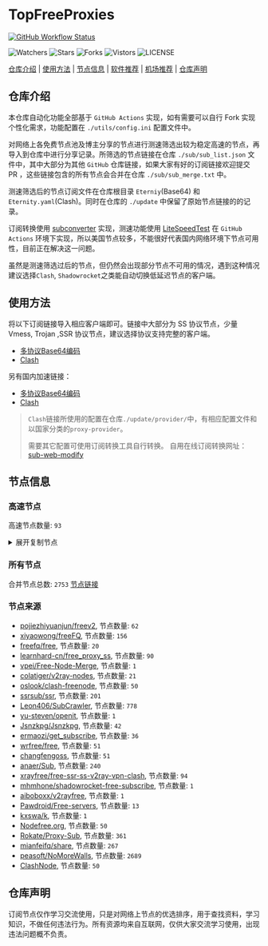 # TopFreeProxies
[![GitHub Workflow Status](https://github.com/youkai0100/youkai/actions/workflows/get-proxies.yml/badge.svg)](https://github.com/youkai0100/youkai/actions/workflows/get-proxies.yml) 

![Watchers](https://img.shields.io/github/watchers/youkai0100/youkai) ![Stars](https://img.shields.io/github/stars/youkai0100/youkai) ![Forks](https://img.shields.io/github/forks/youkai0100/youkai) ![Vistors](https://visitor-badge.laobi.icu/badge?page_id=youkai0100.youkai) ![LICENSE](https://img.shields.io/badge/license-CC%20BY--SA%204.0-green.svg)

[仓库介绍](https://github.com/youkai0100/youkai#仓库介绍) | [使用方法](https://github.com/youkai0100/youkai#使用方法) | [节点信息](https://github.com/youkai0100/youkai#节点信息) | [软件推荐](https://github.com/youkai0100/youkai#客户端选择) | [机场推荐](https://github.com/youkai0100/youkai#机场推荐) | [仓库声明](https://github.com/youkai0100/youkai#仓库声明)

## 仓库介绍
本仓库自动化功能全部基于 `GitHub Actions` 实现，如有需要可以自行 Fork 实现个性化需求，功能配置在 `./utils/config.ini` 配置文件中。

对网络上各免费节点池及博主分享的节点进行测速筛选出较为稳定高速的节点，再导入到仓库中进行分享记录。所筛选的节点链接在仓库 `./sub/sub_list.json` 文件中，其中大部分为其他 `GitHub` 仓库链接，如果大家有好的订阅链接欢迎提交 PR ，这些链接包含的所有节点会合并在仓库 `./sub/sub_merge.txt` 中。

测速筛选后的节点订阅文件在仓库根目录 `Eterniy`(Base64) 和 `Eternity.yaml`(Clash)。同时在仓库的 `./update` 中保留了原始节点链接的的记录。

订阅转换使用 [subconverter](https://github.com/tindy2013/subconverter) 实现，测速功能使用 [LiteSpeedTest](https://github.com/xxf098/LiteSpeedTest) 在 `GitHub Actions` 环境下实现，所以美国节点较多，不能很好代表国内网络环境下节点可用性，目前正在解决这一问题。

虽然是测速筛选过后的节点，但仍然会出现部分节点不可用的情况，遇到这种情况建议选择`Clash`, `Shadowrocket`之类能自动切换低延迟节点的客户端。

## 使用方法
将以下订阅链接导入相应客户端即可。链接中大部分为 SS 协议节点，少量 Vmess, Trojan ,SSR 协议节点，建议选择协议支持完整的客户端。

- [多协议Base64编码](https://raw.githubusercontent.com/youkai0100/youkai/master/Eternity)
- [Clash](https://raw.githubusercontent.com/youkai0100/youkai/master/Eternity.yaml)

另有国内加速链接：

- [多协议Base64编码](https://fastly.jsdelivr.net/gh/youkai0100/youkai@master/Eternity)
- [Clash](https://fastly.jsdelivr.net/gh/youkai0100/youkai@master/Eternity.yaml)

>`Clash`链接所使用的配置在仓库`./update/provider/`中，有相应配置文件和以国家分类的`proxy-provider`。
>
>需要其它配置可使用订阅转换工具自行转换。
>自用在线订阅转换网址：[sub-web-modify](https://sub.v1.mk/)

## 节点信息
### 高速节点
高速节点数量: `93`
<details>
  <summary>展开复制节点</summary>

    vmess://eyJ2IjoiMiIsInBzIjoi8J+Hr/Cfh7Ug5pel5pysIDAwOCIsImFkZCI6ImxvcC5oazMuZ2Z3Y2FvbmltYW5tc2wubWwiLCJwb3J0IjoiMTI4MDAiLCJ0eXBlIjoibm9uZSIsImlkIjoiM2I4ZmI2YTUtMTE5My00YmI0LWE0YmQtNWVhODU0ZDEzNTBmIiwiYWlkIjoiMCIsIm5ldCI6InRjcCIsInBhdGgiOiIvIiwiaG9zdCI6ImxvcC5oazMuZ2Z3Y2FvbmltYW5tc2wubWwiLCJ0bHMiOiIifQ==
    vmess://eyJ2IjoiMiIsInBzIjoi8J+HrfCfh7Ag6aaZ5rivXzA0MTYwMTYiLCJhZGQiOiIxNTYuMjQ1LjguMjQ4IiwicG9ydCI6IjQ5OTIwIiwidHlwZSI6Im5vbmUiLCJpZCI6Ijk2NGJmNDk5LTllYzAtNDM3OC05MmI2LTg3ZDhkODYxYjJkMCIsImFpZCI6IjY0IiwibmV0IjoidGNwIiwicGF0aCI6Ii8iLCJob3N0IjoiIiwidGxzIjoiIn0=
    vmess://eyJ2IjoiMiIsInBzIjoi8J+HrfCfh7AgUmVsYXlf8J+HrfCfh7BISy3wn4ez8J+HsU5MXzY3NSIsImFkZCI6IjE1Ni4yMjUuNjcuNTciLCJwb3J0IjoiMzgxODgiLCJ0eXBlIjoibm9uZSIsImlkIjoiOWMwMjZlZmUtNmFmMC00NjVmLWI4YzAtM2Y1OGM4YzJkNGM1IiwiYWlkIjoiNjQiLCJuZXQiOiJ0Y3AiLCJwYXRoIjoiLyIsImhvc3QiOiIiLCJ0bHMiOiIifQ==
    vmess://eyJ2IjoiMiIsInBzIjoi8J+HrfCfh7Ag6aaZ5rivXzA0MTYwMTciLCJhZGQiOiIxNTYuMjQ1LjguMjMyIiwicG9ydCI6IjUxMTAxIiwidHlwZSI6Im5vbmUiLCJpZCI6IjY1ZWE2NzI3LTQ0NjEtNDdhNy1hNWM0LWZlZjJjNjdmMmY3OSIsImFpZCI6IjY0IiwibmV0IjoidGNwIiwicGF0aCI6Ii8iLCJob3N0IjoiIiwidGxzIjoiIn0=
    vmess://eyJ2IjoiMiIsInBzIjoi8J+Hr/Cfh7Ug5pel5pysXzA0MTYxMDYwIiwiYWRkIjoiMTUwLjIzMC41OC4yMjciLCJwb3J0IjoiMTY2NTAiLCJ0eXBlIjoibm9uZSIsImlkIjoiZDY2YTQ3ZjItNTEzNi00OTJjLWM4MmEtNzQ4MzViYjAzYTc2IiwiYWlkIjoiMCIsIm5ldCI6InRjcCIsInBhdGgiOiIvIiwiaG9zdCI6IiIsInRscyI6IiJ9
    vmess://eyJ2IjoiMiIsInBzIjoi8J+HrfCfh7Ag6aaZ5rivXzA0MTYwODkiLCJhZGQiOiIxNTYuMjQ1LjguMjAwIiwicG9ydCI6IjMwNzc5IiwidHlwZSI6Im5vbmUiLCJpZCI6ImZlNWY2OWU3LWUxODMtNDM5Yi05NTBiLTk2NjFlZjA2NTFmMiIsImFpZCI6IjY0IiwibmV0IjoidGNwIiwicGF0aCI6Ii8iLCJob3N0IjoiIiwidGxzIjoiIn0=
    vmess://eyJ2IjoiMiIsInBzIjoi8J+Hr/Cfh7UgSlAtMTQxLjE0Ny4xNTQuNTYtMjQuLi4iLCJhZGQiOiIxNDEuMTQ3LjE1NC41NiIsInBvcnQiOiIzMDcwNyIsInR5cGUiOiJub25lIiwiaWQiOiIwODk3OWUyOC0wY2NiLTRmOGEtODRjNC1mYWRhMDYxOGIzOTkiLCJhaWQiOiIwIiwibmV0Ijoid3MiLCJwYXRoIjoiLyIsImhvc3QiOiIiLCJ0bHMiOiIifQ==
    vmess://eyJ2IjoiMiIsInBzIjoi8J+HuPCfh6wg5paw5Yqg5Z2hXzA0MTYwNzAiLCJhZGQiOiIxODguMTY2LjE4OC4yMDkiLCJwb3J0IjoiODAiLCJ0eXBlIjoibm9uZSIsImlkIjoiYWRkYmY0NzMtZTkwMi00MTlkLWIxOGQtNzRkY2YxYTQ3OTlhIiwiYWlkIjoiMCIsIm5ldCI6IndzIiwicGF0aCI6Ii9waDVndnBuIiwiaG9zdCI6IiIsInRscyI6IiJ9
    ss://YWVzLTI1Ni1jZmI6ZUlXMERuazY5NDU0ZTZuU3d1c3B2OURtUzIwMXRRMEQ@139.162.5.19:8099#%F0%9F%87%B8%F0%9F%87%AC%20SG-139.162.5.19-5376...
    vmess://eyJ2IjoiMiIsInBzIjoi8J+Hr/Cfh7Ug5pel5pysXzA0MTYwMzgiLCJhZGQiOiIxMzIuMjI2LjUuMTg5IiwicG9ydCI6IjI2MzY5IiwidHlwZSI6Im5vbmUiLCJpZCI6ImY1OTM0ZjZhLTZhMDctNGM3Yy1iYjBmLTNhZjMyOGVhNjg5NyIsImFpZCI6IjAiLCJuZXQiOiJ0Y3AiLCJwYXRoIjoiL3BoNWd2cG4iLCJob3N0IjoiIiwidGxzIjoiIn0=
    vmess://eyJ2IjoiMiIsInBzIjoi8J+HqPCfh7MgVGFpd2FuIDAyIFRHQFNTUlNVQiIsImFkZCI6InR3MS5zYW5mZW4wMDQubWUiLCJwb3J0IjoiNDQzIiwidHlwZSI6Im5vbmUiLCJpZCI6ImFlNjNjNzY5LTdiNGYtNDkxNi1iNTc1LTkyMTQ2MzlmY2I4YiIsImFpZCI6IjAiLCJuZXQiOiJ3cyIsInBhdGgiOiIvemgtY24iLCJob3N0IjoidHcxLnNhbmZlbjAwNC5tZSIsInRscyI6InRscyJ9
    vmess://eyJ2IjoiMiIsInBzIjoi8J+HsPCfh7cg6Z+p5Zu9XzA0MTYwMDQiLCJhZGQiOiIxNDAuMjM4LjEuMTE3IiwicG9ydCI6IjgwIiwidHlwZSI6Im5vbmUiLCJpZCI6ImM0YTY5NTJlLTEzOGEtM2ZlOS04MDNiLThmMmQyZGQwMjU0YiIsImFpZCI6IjAiLCJuZXQiOiJ3cyIsInBhdGgiOiIvNGdtcCIsImhvc3QiOiIiLCJ0bHMiOiIifQ==
    vmess://eyJ2IjoiMiIsInBzIjoi8J+Hr/Cfh7UgX0pQX+aXpeacrCAyIiwiYWRkIjoid3d3Lmt1cm9taS5ldS5vcmciLCJwb3J0IjoiMzM0MjEiLCJ0eXBlIjoibm9uZSIsImlkIjoiOTRlNTZmZjktY2NmMS00MTRlLWExMTQtNDZlMGE3OWY2NjE0IiwiYWlkIjoiMCIsIm5ldCI6InRjcCIsInBhdGgiOiIvNGdtcCIsImhvc3QiOiJ3d3cua3Vyb21pLmV1Lm9yZyIsInRscyI6IiJ9
    vmess://eyJ2IjoiMiIsInBzIjoi8J+HuPCfh6wg5paw5Yqg5Z2hXzA0MTYwNTYiLCJhZGQiOiJ4anAyLndhbmdqaWF4aW4ueHl6IiwicG9ydCI6IjI1OTMyIiwidHlwZSI6Im5vbmUiLCJpZCI6IjMzYTQ3Y2U2LTVlYTktNGQyMS1kM2RiLWNlMzg0MjFkMjU1OCIsImFpZCI6IjAiLCJuZXQiOiJ3cyIsInBhdGgiOiIvMjM0MjMiLCJob3N0IjoieGpwMi53YW5namlheGluLnh5eiIsInRscyI6InRscyJ9
    trojan://d07433e2-8197-44e7-a44b-929dff98bdb7@do.114188.xyz:10023?allowInsecure=1&sni=do.114188.xyz#Relay_-%F0%9F%87%B8%F0%9F%87%ACSG_364
    ss://YWVzLTI1Ni1jZmI6YW1hem9uc2tyMDU@54.199.44.250:443#%F0%9F%87%B8%F0%9F%87%AC%20%E6%96%B0%E5%8A%A0%E5%9D%A104
    vmess://eyJ2IjoiMiIsInBzIjoi8J+HrfCfh7AgSG9uZyBLb25nIDEwIFRHQFNTUlNVQiIsImFkZCI6Im4xNjgwOTM2NzgxLnN4aHVjamcuY24iLCJwb3J0IjoiNDQzIiwidHlwZSI6Im5vbmUiLCJpZCI6ImQwOGNlNzMxLTc4YjgtNDYyZC1hOThmLWQyMjI1NWY2YzQ4MyIsImFpZCI6IjAiLCJuZXQiOiJ3cyIsInBhdGgiOiIvIiwiaG9zdCI6Im4xNjgwOTM2NzgxLnN4aHVjamcuY24iLCJ0bHMiOiJ0bHMifQ==
    ss://YWVzLTI1Ni1jZmI6ZUlXMERuazY5NDU0ZTZuU3d1c3B2OURtUzIwMXRRMEQ@139.162.41.174:8099#%F0%9F%87%B8%F0%9F%87%AC%20SG-139.162.41.174-56...
    vmess://eyJ2IjoiMiIsInBzIjoi8J+HrfCfh7AgSG9uZyBLb25nKENoYXRHUFQpIDM3IFRHQFNTUlNVQiIsImFkZCI6IjI3LjEyNC40MC44MyIsInBvcnQiOiI1MDAwMiIsInR5cGUiOiJub25lIiwiaWQiOiI0MTgwNDhhZi1hMjkzLTRiOTktOWIwYy05OGNhMzU4MGRkMjQiLCJhaWQiOiI2NCIsIm5ldCI6InRjcCIsInBhdGgiOiIvIiwiaG9zdCI6Im4xNjgwOTM2NzgxLnN4aHVjamcuY24iLCJ0bHMiOiIifQ==
    vmess://eyJ2IjoiMiIsInBzIjoi8J+HuPCfh6wg5paw5Yqg5Z2hXzA0MTYwNDAiLCJhZGQiOiIyNy4xMjQuNDMuNzQiLCJwb3J0IjoiNTMxMTEiLCJ0eXBlIjoibm9uZSIsImlkIjoiNDE4MDQ4YWYtYTI5My00Yjk5LTliMGMtOThjYTM1ODBkZDI0IiwiYWlkIjoiNjQiLCJuZXQiOiJ0Y3AiLCJwYXRoIjoiLyIsImhvc3QiOiJuMTY4MDkzNjc4MS5zeGh1Y2pnLmNuIiwidGxzIjoiIn0=
    vmess://eyJ2IjoiMiIsInBzIjoi8J+HsPCfh7cg6Z+p5Zu9XzA0MTYwMDUiLCJhZGQiOiIxNDQuMjQuNzIuMTI1IiwicG9ydCI6IjM5ODY3IiwidHlwZSI6Im5vbmUiLCJpZCI6IjFjMWQ5NGRjLWU3OWItNGEyNC1kYzlmLTdhZmE5MjUzOWE4MCIsImFpZCI6IjAiLCJuZXQiOiJ0Y3AiLCJwYXRoIjoiLyIsImhvc3QiOiJuMTY4MDkzNjc4MS5zeGh1Y2pnLmNuIiwidGxzIjoiIn0=
    vmess://eyJ2IjoiMiIsInBzIjoi8J+HuPCfh6wgZ2l0aHViLmNvbS9mcmVlZnEgLSDmlrDliqDlnaFPVkggOCIsImFkZCI6IjEzOS45OS45MS45NSIsInBvcnQiOiI0NDMiLCJ0eXBlIjoibm9uZSIsImlkIjoiYzAxNTY0NTEtNGVmYi00NWUyLTg0ZmMtOGQzMTVjNDY1MGRiIiwiYWlkIjoiMzIiLCJuZXQiOiJ0Y3AiLCJwYXRoIjoiLyIsImhvc3QiOiJuMTY4MDkzNjc4MS5zeGh1Y2pnLmNuIiwidGxzIjoiIn0=
    vmess://eyJ2IjoiMiIsInBzIjoi8J+HrfCfh7Ag6aaZ5rivXzA0MTYwOTAiLCJhZGQiOiIxLjM2LjE4My44NiIsInBvcnQiOiIyMDg2IiwidHlwZSI6Im5vbmUiLCJpZCI6IjlmMjdhODZmLTcxYmUtMzM5My05MGI1LTY1YjkwYWY1NmYyMiIsImFpZCI6IjAiLCJuZXQiOiJ3cyIsInBhdGgiOiIvIiwiaG9zdCI6ImhrdDMtY2RuLnRlbmNlbnQuYmVzdCIsInRscyI6IiJ9
    vmess://eyJ2IjoiMiIsInBzIjoi8J+HrfCfh7AgSG9uZyBLb25nIDAxIFRHQG5vLi4uIiwiYWRkIjoibjE2ODEyNzkxMDYuYXFkaXNydi5jbiIsInBvcnQiOiI0NDMiLCJ0eXBlIjoibm9uZSIsImlkIjoiMTY2OGE0MGMtYTM1YS00MDgyLThlYzAtMWRjZjA3YzNlOTBkIiwiYWlkIjoiMCIsIm5ldCI6IndzIiwicGF0aCI6Ii8iLCJob3N0IjoibjE2ODEyNzkxMDYuYXFkaXNydi5jbiIsInRscyI6InRscyJ9
    vmess://eyJ2IjoiMiIsInBzIjoi8J+HqPCfh7MgX1RXX+WPsOa5vl8yIiwiYWRkIjoiaGluZXQxMjYxLmdmd2lzYmVzdC54eXoiLCJwb3J0IjoiMjI0IiwidHlwZSI6Im5vbmUiLCJpZCI6IjIyODUxMzNlLWI5YmEtM2ZiNS1hMjQ2LTljN2RkY2MyY2Q3YSIsImFpZCI6IjAiLCJuZXQiOiJ0Y3AiLCJwYXRoIjoiLyIsImhvc3QiOiJuMTY4MTI3OTEwNi5hcWRpc3J2LmNuIiwidGxzIjoiIn0=
    vmess://eyJ2IjoiMiIsInBzIjoi8J+Hr/Cfh7Ug5pel5pysXzA0MTYwMTAiLCJhZGQiOiIxMzEuMTg2LjQxLjE5MiIsInBvcnQiOiIyNjI5NyIsInR5cGUiOiJub25lIiwiaWQiOiJiMGVkNmViNy1kYzMwLTQ4OTctZGY1MC1jMmMxZDRlZTZlOTEiLCJhaWQiOiIwIiwibmV0IjoidGNwIiwicGF0aCI6Ii8iLCJob3N0IjoibjE2ODEyNzkxMDYuYXFkaXNydi5jbiIsInRscyI6IiJ9
    ss://YWVzLTI1Ni1jZmI6YW1hem9uc2tyMDU@43.201.85.109:443#%F0%9F%87%B8%F0%9F%87%AC%20%E6%96%B0%E5%8A%A0%E5%9D%A106
    vmess://eyJ2IjoiMiIsInBzIjoi8J+HuPCfh6wg5paw5Yqg5Z2hXzA0MTYwMTUiLCJhZGQiOiIyMDkuOTcuMTYxLjE4MSIsInBvcnQiOiI4MCIsInR5cGUiOiJub25lIiwiaWQiOiI0YjU2ZGE2ZC1hNjJlLTQwZTAtODViNy1mYzdhN2NhMzFjNDYiLCJhaWQiOiIwIiwibmV0Ijoid3MiLCJwYXRoIjoiL3ZtZXNzIiwiaG9zdCI6IiIsInRscyI6IiJ9
    ss://YWVzLTI1Ni1jZmI6YW1hem9uc2tyMDU@43.201.86.41:443#%F0%9F%87%B0%F0%9F%87%B7%20_KR_%E9%9F%A9%E5%9B%BD
    vmess://eyJ2IjoiMiIsInBzIjoi8J+Hr/Cfh7Ug5pel5pysIDAxMCIsImFkZCI6ImNsb3VkLmNsdXN0ZXIuZG93bmxvYWQuY2xvdWRzeXMuYnV6eiIsInBvcnQiOiI4MCIsInR5cGUiOiJub25lIiwiaWQiOiI1MjJlOGMyMS0xNTZjLTQxMjUtYjgyMS03NTU5NTY4NDBlNjQiLCJhaWQiOiIwIiwibmV0Ijoid3MiLCJwYXRoIjoiL2FjOWM5Y2Y4LWQxYzMtNGViNy1hYTY2LTUwNTJlZGFmOWE5NC50cyIsImhvc3QiOiJjbG91ZC5jbHVzdGVyLmRvd25sb2FkLmNsb3Vkc3lzLmJ1enoiLCJ0bHMiOiIifQ==
    vmess://eyJ2IjoiMiIsInBzIjoi8J+HsPCfh7cg576O5Zu9LXZtZXNzLWFtZGtyLnB0dXUuZ2E0NDMt6KKr5aKZLeS4rei9rDE1Mi42OS4yMjkuMjIyLeino+mUgemfqeWbveWcsOWMuk5G6Z2e6Ieq5Yi25YmnIiwiYWRkIjoiYW1ka3IucHR1dS5nYSIsInBvcnQiOiI0NDMiLCJ0eXBlIjoibm9uZSIsImlkIjoiYTYxMmI2N2YtYTc5Yi00YTcxLWE4MmItYTQ2OTA2NzUyMDIzIiwiYWlkIjoiNCIsIm5ldCI6IndzIiwicGF0aCI6Ii80MDgiLCJob3N0IjoiYW1ka3IucHR1dS5nYSIsInRscyI6InRscyJ9
    vmess://eyJ2IjoiMiIsInBzIjoi8J+Hr/Cfh7UgX0pQX+aXpeacrC0+8J+HuvCfh7hfVVNf576O5Zu9IiwiYWRkIjoiY2xvdWQuY2x1c3Rlci5kb3dubG9hZC5jbG91ZHN5cy5idXp6IiwicG9ydCI6IjgwIiwidHlwZSI6Im5vbmUiLCJpZCI6IjUyMmU4YzIxLTE1NmMtNDEyNS1iODIxLTc1NTk1Njg0MGU2NCIsImFpZCI6IjAiLCJuZXQiOiJ3cyIsInBhdGgiOiIvbXNnIiwiaG9zdCI6ImNsb3VkLmNsdXN0ZXIuZG93bmxvYWQuY2xvdWRzeXMuYnV6eiIsInRscyI6IiJ9
    ssr://anAtYW00OC02LmVxbm9kZS5uZXQ6ODA4MTpvcmlnaW46YWVzLTI1Ni1jZmI6dGxzMS4yX3RpY2tldF9hdXRoOlpVRnZhMkpoUkU0Mi8_Z3JvdXA9VTFOU1VISnZkbWxrWlhJJnJlbWFya3M9OEotSHJfQ2ZoN1VnWDBwUVgtYVhwZWFjckEmb2Jmc3BhcmFtPVVGUXdPVXBUV0haMk56QTkmcHJvdG9wYXJhbT1VRlF3T1VwVFdIWjJOekE5
    trojan://5505f6ba-cd37-30ce-8f92-be4120c83d7f@official.taipeicitygovernment.kiev.ua:8443?allowInsecure=0&sni=66.42.40.132#%F0%9F%87%A8%F0%9F%87%B3%20Relay%20%F0%9F%87%B9%F0%9F%87%BC%20Taiwan%28ChatGPT%29%2010%20TG%40SSRSUB
    vmess://eyJ2IjoiMiIsInBzIjoi8J+Hr/Cfh7Ug5pel5pysXzA0MTY3MDUiLCJhZGQiOiJ0ay0wMDItMDAxLnhpYW94aWFvYnVqaWRhby54eXoiLCJwb3J0IjoiMjA5NjAiLCJ0eXBlIjoibm9uZSIsImlkIjoiODdiODczYzQtYzQ2NS0zNjcwLWFhYjctODUzMmNmMzY5ZTdhIiwiYWlkIjoiMCIsIm5ldCI6IndzIiwicGF0aCI6Ii94aWFvZGFvP2VkPTIwNDgiLCJob3N0IjoidGstMDAyLTAwMS54aWFveGlhb2J1amlkYW8ueHl6IiwidGxzIjoidGxzIn0=
    vmess://eyJ2IjoiMiIsInBzIjoi8J+Hr/Cfh7Ug5pel5pysXzA0MTYxMDU4IiwiYWRkIjoiNDMuMjA2LjIxOC40OSIsInBvcnQiOiI4MCIsInR5cGUiOiJub25lIiwiaWQiOiIyMjg3M2ZkMS0yZGI4LTQ4MjAtYWYxZC0yODQzMTA3ZWU3NDQiLCJhaWQiOiIwIiwibmV0Ijoid3MiLCJwYXRoIjoiL2ZpbGV0cmFuc2ZlciIsImhvc3QiOiIiLCJ0bHMiOiIifQ==
    vmess://eyJ2IjoiMiIsInBzIjoi8J+Hr/Cfh7Ug5pel5pysXzA0MTYwMjciLCJhZGQiOiIxNTIuNjkuMTk3Ljc0IiwicG9ydCI6IjEyMzQ1IiwidHlwZSI6Im5vbmUiLCJpZCI6ImI4YTZiZjU4LTQ4NWEtNDA0Ni1iMzg2LWIzNjYxYmY2NWVmZiIsImFpZCI6IjAiLCJuZXQiOiJ3cyIsInBhdGgiOiIvYmIiLCJob3N0IjoiIiwidGxzIjoiIn0=
    vmess://eyJ2IjoiMiIsInBzIjoi8J+HuPCfh6wg5paw5Yqg5Z2hXzA0MTY5MTQiLCJhZGQiOiJjbG91ZC5jbHVzdGVyLmRvd25sb2FkLmNsb3Vkc3lzLmJ1enoiLCJwb3J0IjoiODAiLCJ0eXBlIjoibm9uZSIsImlkIjoiNDlhMTQzNzQtZDdlOS00YmMyLTgzM2EtNTA3Mjk2NmRlMDllIiwiYWlkIjoiMCIsIm5ldCI6IndzIiwicGF0aCI6Ii9hYzljOWNmOC1kMWMzLTRlYjctYWE2Ni01MDUyZWRhZjlhOTQudHMiLCJob3N0IjoiY2xvdWQuY2x1c3Rlci5kb3dubG9hZC5jbG91ZHN5cy5idXp6IiwidGxzIjoiIn0=
    vmess://eyJ2IjoiMiIsInBzIjoi8J+HuPCfh6wg5paw5Yqg5Z2hXzA0MTY2MTYiLCJhZGQiOiIwMDAwMDAwMDAwMDAwMDAwMDAwMDAwMDAwMDAwMDAwMDAwMDAwMDAwMDAwMDAwMDAwMDAwMDAwMDAwMDAyNWEubm9kZS1mb3ItYmlnYWlycG9ydC53aW4iLCJwb3J0IjoiNTIzNTYiLCJ0eXBlIjoibm9uZSIsImlkIjoiMjEwMDI3NGUtNTVhZS00Njg2LWEzODAtYTY2YWU4YjBlZjFiIiwiYWlkIjoiMCIsIm5ldCI6InRjcCIsInBhdGgiOiIvYWM5YzljZjgtZDFjMy00ZWI3LWFhNjYtNTA1MmVkYWY5YTk0LnRzIiwiaG9zdCI6ImNsb3VkLmNsdXN0ZXIuZG93bmxvYWQuY2xvdWRzeXMuYnV6eiIsInRscyI6IiJ9
    vmess://eyJ2IjoiMiIsInBzIjoi8J+HuPCfh6wg5paw5Yqg5Z2hXzA0MTYwODMiLCJhZGQiOiIxMzkuMTYyLjYzLjEzOSIsInBvcnQiOiI4MCIsInR5cGUiOiJub25lIiwiaWQiOiI1ZDY2NzY5MS1jMzkzLTRkZTktODk2Mi05YmVhMThiZmNhOWUiLCJhaWQiOiIwIiwibmV0Ijoid3MiLCJwYXRoIjoiL2ltYWdlcyIsImhvc3QiOiIiLCJ0bHMiOiIifQ==
    vmess://eyJ2IjoiMiIsInBzIjoi8J+HqPCfh7Mg5Y+w5rm+XzA0MTY1NTQiLCJhZGQiOiJ0dzMuNTk0ODg4Lnh5eiIsInBvcnQiOiIzMTIzNSIsInR5cGUiOiJub25lIiwiaWQiOiIxMTc1ZGIzZi0xMTkwLTNkNTktYjYxOC05YWMzMTYyMTU3OGIiLCJhaWQiOiIwIiwibmV0Ijoid3MiLCJwYXRoIjoiL21hb2hrMyIsImhvc3QiOiJ0dzMuNTk0ODg4Lnh5eiIsInRscyI6IiJ9
    vmess://eyJ2IjoiMiIsInBzIjoi8J+HqPCfh7Mg5Y+w5rm+XzA0MTY1NTMiLCJhZGQiOiJ0dzIuNTk0ODg4Lnh5eiIsInBvcnQiOiIzMTIzNSIsInR5cGUiOiJub25lIiwiaWQiOiIxMTc1ZGIzZi0xMTkwLTNkNTktYjYxOC05YWMzMTYyMTU3OGIiLCJhaWQiOiIwIiwibmV0Ijoid3MiLCJwYXRoIjoiL21hb2hrMyIsImhvc3QiOiJ0dzIuNTk0ODg4Lnh5eiIsInRscyI6IiJ9
    vmess://eyJ2IjoiMiIsInBzIjoi8J+HqPCfh7Mg5Y+w5rm+XzA0MTY1NTIiLCJhZGQiOiIxNjUuMTU0LjI0Ni4xMDMiLCJwb3J0IjoiODAiLCJ0eXBlIjoibm9uZSIsImlkIjoiOTVlNmRiYmYtNDIyOC0zYzM4LWEyOTMtMzIyOWE3MWYwNDMwIiwiYWlkIjoiMiIsIm5ldCI6IndzIiwicGF0aCI6Ii9hZG9iZSIsImhvc3QiOiIiLCJ0bHMiOiIifQ==
    trojan://ac02ce33-c478-4682-b26d-6b05223a2d89@zzjp01.gutingting.com:20220?allowInsecure=0&sni=zzjp01.gutingting.com#%F0%9F%87%AF%F0%9F%87%B5%20Japan%28ChatGPT%29%2013%20TG%40SSRSUB
    vmess://eyJ2IjoiMiIsInBzIjoi8J+HuvCfh7gg5Lqa576O5bC85LqaXzA0MTYwMTEiLCJhZGQiOiIxODUuMTYyLjIyOC4xIiwicG9ydCI6IjgwODAiLCJ0eXBlIjoibm9uZSIsImlkIjoiNDBkNDk2YTYtY2VlYi00MDk2LWJhZWItNGNjNTJiMjA1NjIxIiwiYWlkIjoiMCIsIm5ldCI6IndzIiwicGF0aCI6Ii8iLCJob3N0IjoibGcudHJ1bXAyMDIzLnVzIiwidGxzIjoiIn0=
    vmess://eyJ2IjoiMiIsInBzIjoi8J+HqPCfh6Yg5Yqg5ou/5aSnXzA0MTYwNDkiLCJhZGQiOiIyMy4yMjcuMzguMjAiLCJwb3J0IjoiMjA1MiIsInR5cGUiOiJub25lIiwiaWQiOiJjNWEyZDdiOC1iZjg0LTRmOTctODU3Ny1iOWI4N2YyYmFhZjciLCJhaWQiOiIwIiwibmV0Ijoid3MiLCJwYXRoIjoiLyIsImhvc3QiOiJvcGxnLnRydW1wMjAyMy51cyIsInRscyI6IiJ9
    vmess://eyJ2IjoiMiIsInBzIjoi8J+HqPCfh6Yg5Yqg5ou/5aSnXzA0MTYwNTUiLCJhZGQiOiIyMy4yMjcuMzguMjUiLCJwb3J0IjoiMjA1MiIsInR5cGUiOiJub25lIiwiaWQiOiJjNWEyZDdiOC1iZjg0LTRmOTctODU3Ny1iOWI4N2YyYmFhZjciLCJhaWQiOiIwIiwibmV0Ijoid3MiLCJwYXRoIjoiLyIsImhvc3QiOiJvcGxnLnRydW1wMjAyMy51cyIsInRscyI6IiJ9
    vmess://eyJ2IjoiMiIsInBzIjoi8J+HuvCfh7gg5Lqa576O5bC85LqaXzA0MTYwMDkiLCJhZGQiOiIxODUuMTYyLjIyOC4yMjkiLCJwb3J0IjoiMjA1MiIsInR5cGUiOiJub25lIiwiaWQiOiJjNWEyZDdiOC1iZjg0LTRmOTctODU3Ny1iOWI4N2YyYmFhZjciLCJhaWQiOiIwIiwibmV0Ijoid3MiLCJwYXRoIjoiLyIsImhvc3QiOiJvcGxnLnRydW1wMjAyMy51cyIsInRscyI6IiJ9
    vmess://eyJ2IjoiMiIsInBzIjoi8J+HqPCfh6Yg5Yqg5ou/5aSnXzA0MTYwNTkiLCJhZGQiOiIyMy4yMjcuMzguMTA0IiwicG9ydCI6IjgwODAiLCJ0eXBlIjoibm9uZSIsImlkIjoiNDBkNDk2YTYtY2VlYi00MDk2LWJhZWItNGNjNTJiMjA1NjIxIiwiYWlkIjoiMCIsIm5ldCI6IndzIiwicGF0aCI6Ii8iLCJob3N0IjoibGcudHJ1bXAyMDIzLnVzIiwidGxzIjoiIn0=
    vmess://eyJ2IjoiMiIsInBzIjoi8J+HuvCfh7gg576O5Zu9XzA0MTYxMDI2IiwiYWRkIjoiMTcyLjY3LjYuMTQiLCJwb3J0IjoiMjA1MiIsInR5cGUiOiJub25lIiwiaWQiOiJjNWEyZDdiOC1iZjg0LTRmOTctODU3Ny1iOWI4N2YyYmFhZjciLCJhaWQiOiIwIiwibmV0Ijoid3MiLCJwYXRoIjoiLyIsImhvc3QiOiJvcGxnLnRydW1wMjAyMy51cyIsInRscyI6IiJ9
    vmess://eyJ2IjoiMiIsInBzIjoi8J+HuvCfh7gg576O5Zu9XzA0MTYxMDI3IiwiYWRkIjoiMTcyLjY3LjEzLjE0IiwicG9ydCI6IjIwNTIiLCJ0eXBlIjoibm9uZSIsImlkIjoiYzVhMmQ3YjgtYmY4NC00Zjk3LTg1NzctYjliODdmMmJhYWY3IiwiYWlkIjoiMCIsIm5ldCI6IndzIiwicGF0aCI6Ii8iLCJob3N0Ijoib3BsZy50cnVtcDIwMjMudXMiLCJ0bHMiOiIifQ==
    vmess://eyJ2IjoiMiIsInBzIjoi8J+HuvCfh7gg576O5Zu9XzA0MTYxMDM5IiwiYWRkIjoiMTcyLjY3LjEzLjEwIiwicG9ydCI6IjgwODAiLCJ0eXBlIjoibm9uZSIsImlkIjoiNDBkNDk2YTYtY2VlYi00MDk2LWJhZWItNGNjNTJiMjA1NjIxIiwiYWlkIjoiMCIsIm5ldCI6IndzIiwicGF0aCI6Ii8iLCJob3N0IjoibGcudHJ1bXAyMDIzLnVzIiwidGxzIjoiIn0=
    vmess://eyJ2IjoiMiIsInBzIjoi8J+HqPCfh6Yg5Yqg5ou/5aSnXzA0MTYwNTEiLCJhZGQiOiIyMy4yMjcuMzguMjIiLCJwb3J0IjoiMjA1MiIsInR5cGUiOiJub25lIiwiaWQiOiJjNWEyZDdiOC1iZjg0LTRmOTctODU3Ny1iOWI4N2YyYmFhZjciLCJhaWQiOiIwIiwibmV0Ijoid3MiLCJwYXRoIjoiLyIsImhvc3QiOiJvcGxnLnRydW1wMjAyMy51cyIsInRscyI6IiJ9
    vmess://eyJ2IjoiMiIsInBzIjoi8J+HuvCfh7gg576O5Zu9XzA0MTYxMDM4IiwiYWRkIjoiMTcyLjY3LjcwLjEwIiwicG9ydCI6IjgwODAiLCJ0eXBlIjoibm9uZSIsImlkIjoiNDBkNDk2YTYtY2VlYi00MDk2LWJhZWItNGNjNTJiMjA1NjIxIiwiYWlkIjoiMCIsIm5ldCI6IndzIiwicGF0aCI6Ii8iLCJob3N0IjoibGcudHJ1bXAyMDIzLnVzIiwidGxzIjoiIn0=
    vmess://eyJ2IjoiMiIsInBzIjoi8J+HuvCfh7gg576O5Zu9XzA0MTYxMDQwIiwiYWRkIjoiMTcyLjY0LjE5NS4xMCIsInBvcnQiOiI4MDgwIiwidHlwZSI6Im5vbmUiLCJpZCI6IjQwZDQ5NmE2LWNlZWItNDA5Ni1iYWViLTRjYzUyYjIwNTYyMSIsImFpZCI6IjAiLCJuZXQiOiJ3cyIsInBhdGgiOiIvIiwiaG9zdCI6ImxnLnRydW1wMjAyMy51cyIsInRscyI6IiJ9
    vmess://eyJ2IjoiMiIsInBzIjoi8J+HuvCfh7gg576O5Zu9XzA0MTYyNDciLCJhZGQiOiIxOTguMTYuNDUuMTY3IiwicG9ydCI6IjUzMzkyIiwidHlwZSI6Im5vbmUiLCJpZCI6IjQxODA0OGFmLWEyOTMtNGI5OS05YjBjLTk4Y2EzNTgwZGQyNCIsImFpZCI6IjY0IiwibmV0IjoidGNwIiwicGF0aCI6Ii8iLCJob3N0IjoibGcudHJ1bXAyMDIzLnVzIiwidGxzIjoiIn0=
    vmess://eyJ2IjoiMiIsInBzIjoi8J+HqPCfh6Yg5Yqg5ou/5aSnXzA0MTYwNTMiLCJhZGQiOiIyMy4yMjcuMzguMjQiLCJwb3J0IjoiMjA1MiIsInR5cGUiOiJub25lIiwiaWQiOiJjNWEyZDdiOC1iZjg0LTRmOTctODU3Ny1iOWI4N2YyYmFhZjciLCJhaWQiOiIwIiwibmV0Ijoid3MiLCJwYXRoIjoiLyIsImhvc3QiOiJvcGxnLnRydW1wMjAyMy51cyIsInRscyI6IiJ9
    vmess://eyJ2IjoiMiIsInBzIjoi8J+HuvCfh7gg576O5Zu9XzA0MTY2MjciLCJhZGQiOiIxMDguMTg2LjE5Mi4yNDkiLCJwb3J0IjoiMzU1MDIiLCJ0eXBlIjoibm9uZSIsImlkIjoiNDE4MDQ4YWYtYTI5My00Yjk5LTliMGMtOThjYTM1ODBkZDI0IiwiYWlkIjoiNjQiLCJuZXQiOiJ0Y3AiLCJwYXRoIjoiLyIsImhvc3QiOiJvcGxnLnRydW1wMjAyMy51cyIsInRscyI6IiJ9
    vmess://eyJ2IjoiMiIsInBzIjoi8J+HqPCfh6Yg5Yqg5ou/5aSnXzA0MTYwNTIiLCJhZGQiOiIyMy4yMjcuMzguMTAwIiwicG9ydCI6IjIwNTIiLCJ0eXBlIjoibm9uZSIsImlkIjoiYzVhMmQ3YjgtYmY4NC00Zjk3LTg1NzctYjliODdmMmJhYWY3IiwiYWlkIjoiMCIsIm5ldCI6IndzIiwicGF0aCI6Ii8iLCJob3N0Ijoib3BsZy50cnVtcDIwMjMudXMiLCJ0bHMiOiIifQ==
    vmess://eyJ2IjoiMiIsInBzIjoi8J+HuvCfh7gg576O5Zu9XzA0MTY0MzYiLCJhZGQiOiIxOTguMi4yMDMuMTQ2IiwicG9ydCI6IjUwMDAyIiwidHlwZSI6Im5vbmUiLCJpZCI6IjQxODA0OGFmLWEyOTMtNGI5OS05YjBjLTk4Y2EzNTgwZGQyNCIsImFpZCI6IjY0IiwibmV0IjoidGNwIiwicGF0aCI6Ii8iLCJob3N0Ijoib3BsZy50cnVtcDIwMjMudXMiLCJ0bHMiOiIifQ==
    vmess://eyJ2IjoiMiIsInBzIjoi8J+HuvCfh7gg576O5Zu9XzA0MTYwNzciLCJhZGQiOiI2NC4zMi40LjUzIiwicG9ydCI6IjQyMTc1IiwidHlwZSI6Im5vbmUiLCJpZCI6Ijg2NTMwMDRmLWRlNjctNDRjMi05Y2NlLWUwODMwOTMzZmIwMyIsImFpZCI6IjY0IiwibmV0IjoidGNwIiwicGF0aCI6Ii8iLCJob3N0Ijoib3BsZy50cnVtcDIwMjMudXMiLCJ0bHMiOiIifQ==
    vmess://eyJ2IjoiMiIsInBzIjoi8J+HuvCfh7gg576O5Zu9XzA0MTYxMDM1IiwiYWRkIjoiMTcyLjY0LjE5NC4xMyIsInBvcnQiOiI4ODgwIiwidHlwZSI6Im5vbmUiLCJpZCI6IjU2YTIxODhiLTJhYjctNDAyYy1iOWI4LTM0ODQ3ZmRmMDk1OCIsImFpZCI6IjAiLCJuZXQiOiJ3cyIsInBhdGgiOiIvIiwiaG9zdCI6ImxnLnRydW1wMjAyMy5uZXQiLCJ0bHMiOiIifQ==
    vmess://eyJ2IjoiMiIsInBzIjoi8J+HuvCfh7gg576O5Zu9XzA0MTY3ODciLCJhZGQiOiIxOTguMi4yMTEuMTQiLCJwb3J0IjoiNDY0OTkiLCJ0eXBlIjoibm9uZSIsImlkIjoiNDE4MDQ4YWYtYTI5My00Yjk5LTliMGMtOThjYTM1ODBkZDI0IiwiYWlkIjoiNjQiLCJuZXQiOiJ0Y3AiLCJwYXRoIjoiLyIsImhvc3QiOiJsZy50cnVtcDIwMjMubmV0IiwidGxzIjoiIn0=
    vmess://eyJ2IjoiMiIsInBzIjoi8J+HuvCfh7gg576O5Zu9XzA0MTYzNjQiLCJhZGQiOiIxOTIuNzQuMjQyLjEzOSIsInBvcnQiOiI0NDY2NyIsInR5cGUiOiJub25lIiwiaWQiOiI0MTgwNDhhZi1hMjkzLTRiOTktOWIwYy05OGNhMzU4MGRkMjQiLCJhaWQiOiI2NCIsIm5ldCI6InRjcCIsInBhdGgiOiIvIiwiaG9zdCI6ImxnLnRydW1wMjAyMy5uZXQiLCJ0bHMiOiIifQ==
    vmess://eyJ2IjoiMiIsInBzIjoi8J+HuvCfh7gg576O5Zu9XzA0MTYxMDM0IiwiYWRkIjoiMTcyLjY0LjE5NS4xMyIsInBvcnQiOiI4ODgwIiwidHlwZSI6Im5vbmUiLCJpZCI6IjU2YTIxODhiLTJhYjctNDAyYy1iOWI4LTM0ODQ3ZmRmMDk1OCIsImFpZCI6IjAiLCJuZXQiOiJ3cyIsInBhdGgiOiIvIiwiaG9zdCI6ImxnLnRydW1wMjAyMy5uZXQiLCJ0bHMiOiIifQ==
    vmess://eyJ2IjoiMiIsInBzIjoi8J+HuvCfh7gg576O5Zu9XzA0MTYyNjIiLCJhZGQiOiIxMzcuMTc1LjE4LjEwOSIsInBvcnQiOiI1MDAwNCIsInR5cGUiOiJub25lIiwiaWQiOiI0MTgwNDhhZi1hMjkzLTRiOTktOWIwYy05OGNhMzU4MGRkMjQiLCJhaWQiOiI2NCIsIm5ldCI6InRjcCIsInBhdGgiOiIvIiwiaG9zdCI6ImxnLnRydW1wMjAyMy5uZXQiLCJ0bHMiOiIifQ==
    vmess://eyJ2IjoiMiIsInBzIjoi8J+HuvCfh7gg576O5Zu9XzA0MTYxMDE0IiwiYWRkIjoiMTk4LjIuMTk4LjE1IiwicG9ydCI6IjQyMjg4IiwidHlwZSI6Im5vbmUiLCJpZCI6IjQxODA0OGFmLWEyOTMtNGI5OS05YjBjLTk4Y2EzNTgwZGQyNCIsImFpZCI6IjY0IiwibmV0IjoidGNwIiwicGF0aCI6Ii8iLCJob3N0IjoibGcudHJ1bXAyMDIzLm5ldCIsInRscyI6IiJ9
    vmess://eyJ2IjoiMiIsInBzIjoi8J+HuvCfh7gg576O5Zu9XzA0MTY1NjIiLCJhZGQiOiIxOTIuNzQuMjMzLjU4IiwicG9ydCI6IjUzMDQyIiwidHlwZSI6Im5vbmUiLCJpZCI6IjQxODA0OGFmLWEyOTMtNGI5OS05YjBjLTk4Y2EzNTgwZGQyNCIsImFpZCI6IjY0IiwibmV0IjoidGNwIiwicGF0aCI6Ii8iLCJob3N0IjoibGcudHJ1bXAyMDIzLm5ldCIsInRscyI6IiJ9
    vmess://eyJ2IjoiMiIsInBzIjoi8J+HrvCfh7cgNEZyZWVJcmFuLTExIiwiYWRkIjoiMTkyLjc0LjIzMi4yNDgiLCJwb3J0IjoiNTE4MDIiLCJ0eXBlIjoibm9uZSIsImlkIjoiNDE4MDQ4YWYtYTI5My00Yjk5LTliMGMtOThjYTM1ODBkZDI0IiwiYWlkIjoiNjQiLCJuZXQiOiJ0Y3AiLCJwYXRoIjoiLyIsImhvc3QiOiJsZy50cnVtcDIwMjMubmV0IiwidGxzIjoiIn0=
    vmess://eyJ2IjoiMiIsInBzIjoiQFByb3h5Q29tMTAgMiIsImFkZCI6IjE5Mi43NC4yMzQuNzgiLCJwb3J0IjoiNTEzMDIiLCJ0eXBlIjoibm9uZSIsImlkIjoiNDE4MDQ4YWYtYTI5My00Yjk5LTliMGMtOThjYTM1ODBkZDI0IiwiYWlkIjoiNjQiLCJuZXQiOiJ0Y3AiLCJwYXRoIjoiLyIsImhvc3QiOiJsZy50cnVtcDIwMjMubmV0IiwidGxzIjoiIn0=
    vmess://eyJ2IjoiMiIsInBzIjoi5aGe6IiM5bCUXzA0MTYwMDMiLCJhZGQiOiIxNTYuMjUxLjEzNS4xNCIsInBvcnQiOiI1MzMwMiIsInR5cGUiOiJub25lIiwiaWQiOiI0MTgwNDhhZi1hMjkzLTRiOTktOWIwYy05OGNhMzU4MGRkMjQiLCJhaWQiOiI2NCIsIm5ldCI6InRjcCIsInBhdGgiOiIvIiwiaG9zdCI6ImxnLnRydW1wMjAyMy5uZXQiLCJ0bHMiOiIifQ==
    vmess://eyJ2IjoiMiIsInBzIjoi8J+HsfCfh7kg56uL6Zm25a6bXzA0MTYwMDMiLCJhZGQiOiI0NS44Ny4xNzUuMTAiLCJwb3J0IjoiODA4MCIsInR5cGUiOiJub25lIiwiaWQiOiI0MGQ0OTZhNi1jZWViLTQwOTYtYmFlYi00Y2M1MmIyMDU2MjEiLCJhaWQiOiIwIiwibmV0Ijoid3MiLCJwYXRoIjoiLyIsImhvc3QiOiJsZy50cnVtcDIwMjMudXMiLCJ0bHMiOiIifQ==
    vmess://eyJ2IjoiMiIsInBzIjoi5aGe6IiM5bCUXzA0MTYwMDEiLCJhZGQiOiIxNTYuMjUxLjEzNS4xMSIsInBvcnQiOiI1MzMwMiIsInR5cGUiOiJub25lIiwiaWQiOiI0MTgwNDhhZi1hMjkzLTRiOTktOWIwYy05OGNhMzU4MGRkMjQiLCJhaWQiOiI2NCIsIm5ldCI6InRjcCIsInBhdGgiOiIvIiwiaG9zdCI6ImxnLnRydW1wMjAyMy51cyIsInRscyI6IiJ9
    ss://Y2hhY2hhMjAtaWV0ZjpIdWNsb3VkMTI@playweb.ml:6983#%25%EF%BF%BD%11%EF%BF%BD%27%EF%BF%BD%EF%BF%BD%17%EF%BF%BDT%EF%BF%BD%EF%BF%BD%EF%A3%B9f%EF%BF%BDW%25%EF%BF%BD
    vmess://eyJ2IjoiMiIsInBzIjoi5pyq55+lXzA0MTYyNjciLCJhZGQiOiIxNDEuMTAxLjExNS4zMCIsInBvcnQiOiI4MDgwIiwidHlwZSI6Im5vbmUiLCJpZCI6IjQwZDQ5NmE2LWNlZWItNDA5Ni1iYWViLTRjYzUyYjIwNTYyMSIsImFpZCI6IjAiLCJuZXQiOiJ3cyIsInBhdGgiOiIvIiwiaG9zdCI6ImxnLnRydW1wMjAyMy51cyIsInRscyI6IiJ9
    vmess://eyJ2IjoiMiIsInBzIjoi5pyq55+lXzA0MTYyNjQiLCJhZGQiOiIxOTAuOTMuMjQ1LjIiLCJwb3J0IjoiODA4MCIsInR5cGUiOiJub25lIiwiaWQiOiI0MGQ0OTZhNi1jZWViLTQwOTYtYmFlYi00Y2M1MmIyMDU2MjEiLCJhaWQiOiIwIiwibmV0Ijoid3MiLCJwYXRoIjoiLyIsImhvc3QiOiJsZy50cnVtcDIwMjMudXMiLCJ0bHMiOiIifQ==
    ss://YWVzLTI1Ni1jZmI6ZjhmN2FDemNQS2JzRjhwMw@179.49.5.114:989#EC-179.49.5.114-0777%20%7C...
    vmess://eyJ2IjoiMiIsInBzIjoi5bqT5ouJ57SiXzA0MTYwMDEiLCJhZGQiOiI0NS44LjEwNi4xMCIsInBvcnQiOiI4MDgwIiwidHlwZSI6Im5vbmUiLCJpZCI6IjQwZDQ5NmE2LWNlZWItNDA5Ni1iYWViLTRjYzUyYjIwNTYyMSIsImFpZCI6IjAiLCJuZXQiOiJ3cyIsInBhdGgiOiIvIiwiaG9zdCI6ImxnLnRydW1wMjAyMy51cyIsInRscyI6IiJ9
    trojan://255c924c-1314-4084-9a9e-1d1a82a5cf49@us2.trojanvh.xyz:80?allowInsecure=0#%E8%BF%99%E4%BA%9B%E8%8A%82%E7%82%B9%E5%8F%AA%E8%83%BD%E5%A4%87%E7%94%A8%E6%88%96%E8%80%85%E9%98%B2%E6%AD%A2%E5%A4%B1%E8%81%94%EF%BC%8C%E8%99%BD%E7%84%B6%E8%B4%A8%E9%87%8F%E5%B9%B6%E4%B8%8D%E6%98%AF%E5%BE%88%E5%A5%BD%EF%BC%8C%E4%B9%9F%E8%AF%B7%E4%BD%8E%E8%B0%83%E4%BD%BF%E7%94%A8%29%2014
    vmess://eyJ2IjoiMiIsInBzIjoiUkVMQVktMTA0LjIxLjAuMTk1LTUzMC4uLiIsImFkZCI6ImNoaS5zZXJ2ZXJuZXR0LnNob3AiLCJwb3J0IjoiODA4MCIsInR5cGUiOiJub25lIiwiaWQiOiI5ZjdjOGVlZS0wZjIyLTQyZDQtODliOS01ZDZkODUxYjYzZjMiLCJhaWQiOiIwIiwibmV0Ijoid3MiLCJwYXRoIjoiLyIsImhvc3QiOiJjaGkuc2VydmVybmV0dC5zaG9wIiwidGxzIjoiIn0=
    vmess://eyJ2IjoiMiIsInBzIjoi5Lyv5Yip5YW5XzA0MTYwMzUiLCJhZGQiOiIyMDMuMzAuMTkxLjEwMCIsInBvcnQiOiI4ODgwIiwidHlwZSI6Im5vbmUiLCJpZCI6IjU2YTIxODhiLTJhYjctNDAyYy1iOWI4LTM0ODQ3ZmRmMDk1OCIsImFpZCI6IjAiLCJuZXQiOiJ3cyIsInBhdGgiOiIvIiwiaG9zdCI6ImxnLnRydW1wMjAyMy5uZXQiLCJ0bHMiOiIifQ==
    vmess://eyJ2IjoiMiIsInBzIjoi5pyq55+lXzA0MTYyNjAiLCJhZGQiOiIxOTAuOTMuMjQ0LjMiLCJwb3J0IjoiODg4MCIsInR5cGUiOiJub25lIiwiaWQiOiI1NmEyMTg4Yi0yYWI3LTQwMmMtYjliOC0zNDg0N2ZkZjA5NTgiLCJhaWQiOiIwIiwibmV0Ijoid3MiLCJwYXRoIjoiLyIsImhvc3QiOiJsZy50cnVtcDIwMjMubmV0IiwidGxzIjoiIn0=
    vmess://eyJ2IjoiMiIsInBzIjoi5pyq55+lXzA0MTYyNjIiLCJhZGQiOiIxNjIuMTU5LjU4LjEwIiwicG9ydCI6IjgwODAiLCJ0eXBlIjoibm9uZSIsImlkIjoiNDBkNDk2YTYtY2VlYi00MDk2LWJhZWItNGNjNTJiMjA1NjIxIiwiYWlkIjoiMCIsIm5ldCI6IndzIiwicGF0aCI6Ii8iLCJob3N0IjoibGcudHJ1bXAyMDIzLnVzIiwidGxzIjoiIn0=
    ss://YWVzLTI1Ni1jZmI6ZjhmN2FDemNQS2JzRjhwMw@190.120.230.9:989#CL-190.120.230.9-0878%20...
    vmess://eyJ2IjoiMiIsInBzIjoi8J+Hq/Cfh64g5qKm5q2MX/Cfh6vwn4euX0ZJX+iKrOWFsF8xMTIiLCJhZGQiOiI5NC4xNzYuMTgzLjgiLCJwb3J0IjoiODAiLCJ0eXBlIjoibm9uZSIsImlkIjoiMThkNDVkYzgtNjJhYS00YTAyLTljMTUtZDk5MDUwNTllM2FkIiwiYWlkIjoiMCIsIm5ldCI6IndzIiwicGF0aCI6Ii9tZWhkaSIsImhvc3QiOiJnb29kYnllZmlsdGVyaW5nLm1hc2h0b3BpdHVhbmJpcGkudGsiLCJ0bHMiOiIifQ==
    ss://YWVzLTEyOC1nY206c2hhZG93c29ja3M@212.102.53.80:443#%F0%9F%87%AC%F0%9F%87%A7%20GB-212.102.53.80-078...
    ss://YWVzLTEyOC1nY206c2hhZG93c29ja3M@212.102.53.81:443#%F0%9F%87%AC%F0%9F%87%A7%20GB-212.102.53.81-079...
    ss://YWVzLTI1Ni1jZmI6ZjhmN2FDemNQS2JzRjhwMw@195.154.185.174:989#%F0%9F%87%AB%F0%9F%87%B7%20FR-195.154.185.174-0...
    ss://YWVzLTEyOC1nY206c2hhZG93c29ja3M@212.102.53.196:443#%F0%9F%87%AC%F0%9F%87%A7%20GB-212.102.53.196-07...
    ss://YWVzLTEyOC1nY206c2hhZG93c29ja3M@212.102.53.197:443#%F0%9F%87%AC%F0%9F%87%A7%20GB-212.102.53.197-07...
    ss://YWVzLTEyOC1nY206c2hhZG93c29ja3M@212.102.53.194:443#GB_07
    ss://YWVzLTEyOC1nY206c2hhZG93c29ja3M@212.102.53.78:443#%F0%9F%87%AC%F0%9F%87%A7%20GB-212.102.53.78-078...
    

</details>

### 所有节点
合并节点总数: `2753`
[节点链接](https://raw.githubusercontent.com/youkai0100/youkai/master/sub/sub_merge_base64.txt)

### 节点来源
- [pojiezhiyuanjun/freev2](https://github.com/pojiezhiyuanjun/freev2), 节点数量: `62`
- [xiyaowong/freeFQ](https://github.com/xiyaowong/freeFQ), 节点数量: `156`
- [freefq/free](https://github.com/freefq/free), 节点数量: `20`
- [learnhard-cn/free_proxy_ss](https://github.com/learnhard-cn/free_proxy_ss), 节点数量: `90`
- [vpei/Free-Node-Merge](https://github.com/vpei/Free-Node-Merge), 节点数量: `1`
- [colatiger/v2ray-nodes](https://github.com/colatiger/v2ray-nodes), 节点数量: `21`
- [oslook/clash-freenode](https://github.com/oslook/clash-freenode), 节点数量: `50`
- [ssrsub/ssr](https://github.com/ssrsub/ssr), 节点数量: `201`
- [Leon406/SubCrawler](https://github.com/Leon406/SubCrawler), 节点数量: `778`
- [yu-steven/openit](https://github.com/yu-steven/openit), 节点数量: `1`
- [Jsnzkpg/Jsnzkpg](https://github.com/Jsnzkpg/Jsnzkpg), 节点数量: `42`
- [ermaozi/get_subscribe](https://github.com/ermaozi/get_subscribe), 节点数量: `36`
- [wrfree/free](https://github.com/wrfree/free), 节点数量: `51`
- [changfengoss](https://github.com/ronghuaxueleng/get_v2), 节点数量: `51`
- [anaer/Sub](https://github.com/anaer/Sub), 节点数量: `240`
- [xrayfree/free-ssr-ss-v2ray-vpn-clash](https://github.com/xrayfree/free-ssr-ss-v2ray-vpn-clash), 节点数量: `94`
- [mhmhone/shadowrocket-free-subscribe](https://github.com/mhmhone/shadowrocket-free-subscribe), 节点数量: `1`
- [aiboboxx/v2rayfree](https://github.com/aiboboxx/v2rayfree), 节点数量: `1`
- [Pawdroid/Free-servers](https://github.com/Pawdroid/Free-servers), 节点数量: `13`
- [kxswa/k](https://github.com/kxswa/k), 节点数量: `1`
- [Nodefree.org](https://github.com/Fukki-Z/nodefree), 节点数量: `50`
- [Rokate/Proxy-Sub](https://github.com/Rokate/Proxy-Sub), 节点数量: `361`
- [mianfeifq/share](https://github.com/mianfeifq/share), 节点数量: `267`
- [peasoft/NoMoreWalls](https://github.com/peasoft/NoMoreWalls), 节点数量: `2689`
- [ClashNode](https://clashnode.com/f/freenode), 节点数量: `50`


## 仓库声明
订阅节点仅作学习交流使用，只是对网络上节点的优选排序，用于查找资料，学习知识，不做任何违法行为。所有资源均来自互联网，仅供大家交流学习使用，出现违法问题概不负责。


